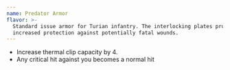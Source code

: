 ```yaml
---
name: Predator Armor
flavor: >-
  Standard issue armor for Turian infantry. The interlocking plates provide
  increased protection against potentially fatal wounds.
---
```

- Increase thermal clip capacity by 4.
- Any critical hit against you becomes a normal hit